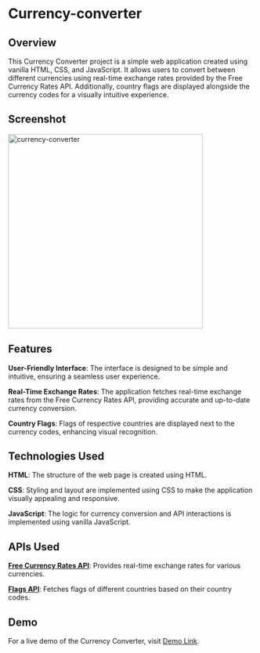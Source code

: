 # Currency-converter

## Overview
This Currency Converter project is a simple web application created using vanilla HTML, CSS, and JavaScript. It allows users to convert between different currencies using real-time exchange rates provided by the Free Currency Rates API. Additionally, country flags are displayed alongside the currency codes for a visually intuitive experience.

## Screenshot
<img width="397" alt="currency-converter" src="https://github.com/BanashreeAribenchi/Currency-converter/assets/132400958/32709efa-2557-4b24-a68a-2597e06a53a2">



## Features
**User-Friendly Interface**: The interface is designed to be simple and intuitive, ensuring a seamless user experience.

**Real-Time Exchange Rates**: The application fetches real-time exchange rates from the Free Currency Rates API, providing accurate and up-to-date currency conversion.

**Country Flags**: Flags of respective countries are displayed next to the currency codes, enhancing visual recognition.


## Technologies Used
**HTML**: The structure of the web page is created using HTML.

**CSS**: Styling and layout are implemented using CSS to make the application visually appealing and responsive.

**JavaScript**: The logic for currency conversion and API interactions is implemented using vanilla JavaScript.

## APIs Used
[**Free Currency Rates API**](https://github.com/fawazahmed0/currency-api): Provides real-time exchange rates for various currencies.

[**Flags API**](https://flagsapi.com/): Fetches flags of different countries based on their country codes.

## Demo
For a live demo of the Currency Converter, visit [Demo Link](https://worldwide-currency-converter.netlify.app/).

